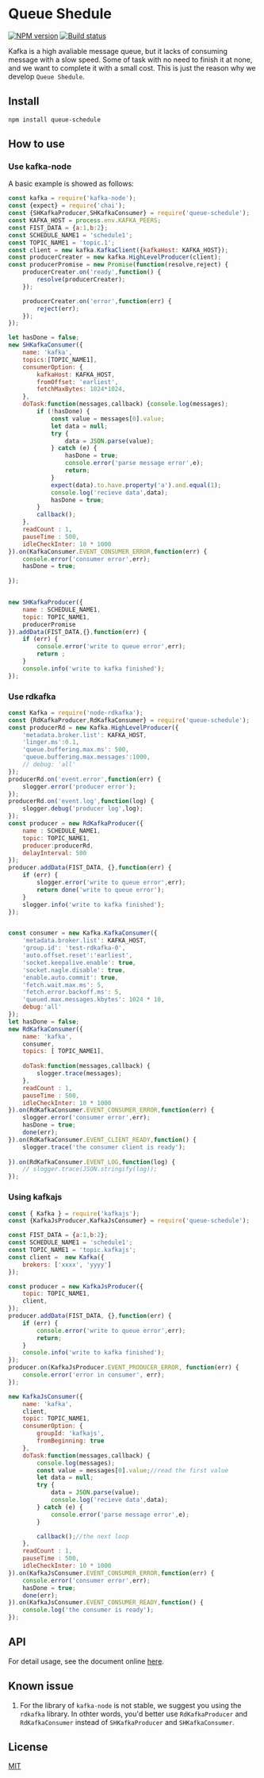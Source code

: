 # Queue Shedule

[![NPM version](https://img.shields.io/npm/v/queue-schedule.svg?style=flat-square)](https://www.npmjs.com/package/queue-schedule)
[![Build status](https://travis-ci.com/yunnysunny/queue-schedule.svg?branch=master)](https://travis-ci.com/yunnysunny/queue-schedule)

Kafka is a high avaliable message queue, but it lacks of consuming message with a slow speed. Some of task with no need to finish it at none, and we want to complete it with a small cost. This is just the reason why we develop `Queue Shedule`.

## Install

```npm install queue-schedule```

## How to use

### Use kafka-node
A basic example is showed as follows:

```javascript
const kafka = require('kafka-node');
const {expect} = require('chai');
const {SHKafkaProducer,SHKafkaConsumer} = require('queue-schedule');
const KAFKA_HOST = process.env.KAFKA_PEERS;
const FIST_DATA = {a:1,b:2};
const SCHEDULE_NAME1 = 'schedule1';
const TOPIC_NAME1 = 'topic.1';
const client = new kafka.KafkaClient({kafkaHost: KAFKA_HOST});
const producerCreater = new kafka.HighLevelProducer(client);
const producerPromise = new Promise(function(resolve,reject) {
    producerCreater.on('ready',function() {
        resolve(producerCreater);
    });

    producerCreater.on('error',function(err) {
        reject(err);
    });
});

let hasDone = false;
new SHKafkaConsumer({
    name: 'kafka',
    topics:[TOPIC_NAME1],
    consumerOption: {
        kafkaHost: KAFKA_HOST,
        fromOffset: 'earliest',
        fetchMaxBytes: 1024*1024,
    },
    doTask:function(messages,callback) {console.log(messages);
        if (!hasDone) {
            const value = messages[0].value;
            let data = null;
            try {
                data = JSON.parse(value);
            } catch (e) {
                hasDone = true;
                console.error('parse message error',e);
                return;
            }
            expect(data).to.have.property('a').and.equal(1);
            console.log('recieve data',data);
            hasDone = true;
        }
        callback();
    },
    readCount : 1,
    pauseTime : 500,
    idleCheckInter: 10 * 1000
}).on(KafkaConsumer.EVENT_CONSUMER_ERROR,function(err) {
    console.error('consumer error',err);
    hasDone = true;
    
});


new SHKafkaProducer({
    name : SCHEDULE_NAME1,
    topic: TOPIC_NAME1,
    producerPromise
}).addData(FIST_DATA,{},function(err) {
    if (err) {
        console.error('write to queue error',err);
        return ;
    }
    console.info('write to kafka finished');
});
```

### Use rdkafka

```javascript
const Kafka = require('node-rdkafka');
const {RdKafkaProducer,RdKafkaConsumer} = require('queue-schedule');
const producerRd = new Kafka.HighLevelProducer({
    'metadata.broker.list': KAFKA_HOST,
    'linger.ms':0.1,
    'queue.buffering.max.ms': 500,
    'queue.buffering.max.messages':1000,
    // debug: 'all'
});
producerRd.on('event.error',function(err) {
    slogger.error('producer error');
});
producerRd.on('event.log',function(log) {
    slogger.debug('producer log',log);
});
const producer = new RdKafkaProducer({
    name : SCHEDULE_NAME1,
    topic: TOPIC_NAME1,
    producer:producerRd,
    delayInterval: 500
});
producer.addData(FIST_DATA, {},function(err) {
    if (err) {
        slogger.error('write to queue error',err);
        return done('write to queue error');
    }
    slogger.info('write to kafka finished');
});


const consumer = new Kafka.KafkaConsumer({
    'metadata.broker.list': KAFKA_HOST,
    'group.id': 'test-rdkafka-0',
    'auto.offset.reset':'earliest',
    'socket.keepalive.enable': true,
    'socket.nagle.disable': true,
    'enable.auto.commit': true,
    'fetch.wait.max.ms': 5,
    'fetch.error.backoff.ms': 5,
    'queued.max.messages.kbytes': 1024 * 10,
    debug:'all'
});
let hasDone = false;
new RdKafkaConsumer({
    name: 'kafka',
    consumer,
    topics: [ TOPIC_NAME1],
    
    doTask:function(messages,callback) {
        slogger.trace(messages);
    },
    readCount : 1,
    pauseTime : 500,
    idleCheckInter: 10 * 1000
}).on(RdKafkaConsumer.EVENT_CONSUMER_ERROR,function(err) {
    slogger.error('consumer error',err);
    hasDone = true;
    done(err);
}).on(RdKafkaConsumer.EVENT_CLIENT_READY,function() {
    slogger.trace('the consumer client is ready');
    
}).on(RdKafkaConsumer.EVENT_LOG,function(log) {
    // slogger.trace(JSON.stringify(log));
});
```

### Using kafkajs

```javascript
const { Kafka } = require('kafkajs');
const {KafkaJsProducer,KafkaJsConsumer} = require('queue-schedule');

const FIST_DATA = {a:1,b:2};
const SCHEDULE_NAME1 = 'schedule1';
const TOPIC_NAME1 = 'topic.kafkajs';
const client =  new Kafka({
    brokers: ['xxxx', 'yyyy']
});

const producer = new KafkaJsProducer({
    topic: TOPIC_NAME1,
    client,
});
producer.addData(FIST_DATA, {},function(err) {
    if (err) {
        console.error('write to queue error',err);
        return;
    }
    console.info('write to kafka finished');
});
producer.on(KafkaJsProducer.EVENT_PRODUCER_ERROR, function(err) {
    console.error('error in consumer', err);
});

new KafkaJsConsumer({
    name: 'kafka',
    client,
    topic: TOPIC_NAME1,
    consumerOption: {
        groupId: 'kafkajs',
        fromBeginning: true
    },
    doTask:function(messages,callback) {
        console.log(messages);
        const value = messages[0].value;//read the first value
        let data = null;
        try {
            data = JSON.parse(value);
            console.log('recieve data',data);
        } catch (e) {
            console.error('parse message error',e);
        }

        callback();//the next loop
    },
    readCount : 1,
    pauseTime : 500,
    idleCheckInter: 10 * 1000
}).on(KafkaJsConsumer.EVENT_CONSUMER_ERROR,function(err) {
    console.error('consumer error',err);
    hasDone = true;
    done(err);
}).on(KafkaJsConsumer.EVENT_CONSUMER_READY,function() {
    console.log('the consumer is ready');
});
```
## API

For detail usage, see the document online [here](https://yunnysunny.github.io/queue-schedule).

## Known issue

1. For the library of `kafka-node` is not stable, we suggest you using the `rdkafka` library. In othter words, you'd better use `RdKafkaProducer` and `RdKafkaConsumer` instead of `SHKafkaProducer` and `SHKafkaConsumer`.

## License

[MIT](LICENSE)
